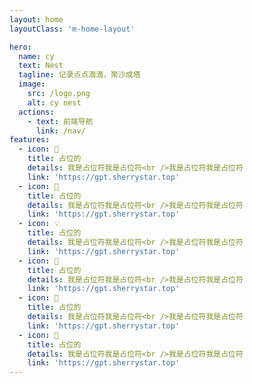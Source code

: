 ```yaml
---
layout: home
layoutClass: 'm-home-layout'

hero:
  name: cy
  text: Nest
  tagline: 记录点点滴滴，聚沙成塔
  image:
    src: /logo.png
    alt: cy nest
  actions:
    - text: 前端导航
      link: /nav/
features:
  - icon: 📖
    title: 占位的
    details: 我是占位符我是占位符<br />我是占位符我是占位符
    link: 'https://gpt.sherrystar.top'
  - icon: 📘
    title: 占位的
    details: 我是占位符我是占位符<br />我是占位符我是占位符
    link: 'https://gpt.sherrystar.top'
  - icon: 💡
    title: 占位的
    details: 我是占位符我是占位符<br />我是占位符我是占位符
    link: 'https://gpt.sherrystar.top'
  - icon: 🧰
    title: 占位的
    details: 我是占位符我是占位符<br />我是占位符我是占位符
    link: 'https://gpt.sherrystar.top'
  - icon: 🐞
    title: 占位的
    details: 我是占位符我是占位符<br />我是占位符我是占位符
    link: 'https://gpt.sherrystar.top'
  - icon: 💯
    title: 占位的
    details: 我是占位符我是占位符<br />我是占位符我是占位符
    link: 'https://gpt.sherrystar.top'
---
```


<style>
/*爱的魔力转圈圈*/
.m-home-layout .image-src:hover {
  transform: translate(-50%, -50%) rotate(666turn);
  transition: transform 59s 1s cubic-bezier(0.3, 0, 0.8, 1);
}

.m-home-layout .details small {
  opacity: 0.8;
}

.m-home-layout .bottom-small {
  display: block;
  margin-top: 2em;
  text-align: right;
}
</style>
